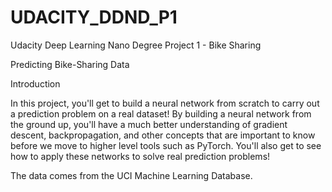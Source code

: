 # UDACITY_DDND_P1
Udacity Deep Learning Nano Degree Project 1 - Bike Sharing

Predicting Bike-Sharing Data

Introduction

In this project, you'll get to build a neural network from scratch to carry out a prediction problem on a real dataset! By building a neural network from the ground up, you'll have a much better understanding of gradient descent, backpropagation, and other concepts that are important to know before we move to higher level tools such as PyTorch. You'll also get to see how to apply these networks to solve real prediction problems!


The data comes from the UCI Machine Learning Database.
